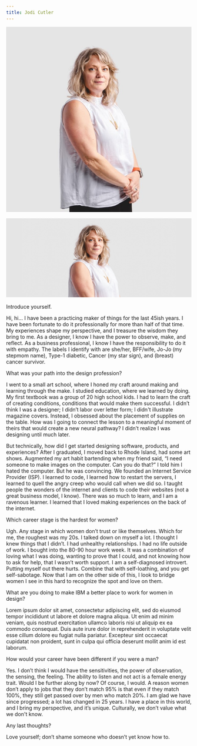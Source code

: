 ```yaml
---
title: Jodi Cutler
---
```


<grid classname="background-bleed">
<column lg="16">

<art-direction>

![Jodi Cutler card image](./608x608.jpg)

![Jodi Cutler hero image](./2624x1120.jpg)

</art-direction>

<community-lead name="FirstName M. LastName" position="Distinguished Designer" department="Watson IoT"></community-lead>

</column>
</grid>

<grid className="community__grid" background="gray-10">
<column sm="3" md="3" lg="3">

<span className="community__prompt">Introduce yourself.</span>

</column>

<column md="6" lg="8" offset_lg="1">

Hi, hi… I have been a practicing maker of things for the last 45ish years. I have been fortunate to do it professionally for more than half of that time. My experiences shape my perspective, and I treasure the wisdom they bring to me. As a designer, I know I have the power to observe, make, and reflect. As a business professional, I know I have the responsibility to do it with empathy. The labels I identify with are she/her, BFF/wife, Jo-Jo (my stepmom name), Type-1 diabetic, Cancer (my star sign), and (breast) cancer survivor.

</column>
</grid>

<grid className="community__grid" background="gray-10">
<column sm="3" md="3" lg="3">

<span className="community__prompt">What was your path into the design profession?</span>

</column>

<column md="6" lg="8" offset_lg="1">

I went to a small art school, where I honed my craft around making and learning through the make. I studied education, where we learned by doing. My first textbook was a group of 20 high school kids. I had to learn the craft of creating conditions, conditions that would make them successful. I didn’t think I was a designer; I didn’t labor over letter form; I didn't illustrate magazine covers. Instead, I obsessed about the placement of supplies on the table. How was I going to connect the lesson to a meaningful moment of theirs that would create a new neural pathway? I didn’t realize I was designing until much later.

But technically, how did I get started designing software, products, and experiences? After I graduated, I moved back to Rhode Island, had some art shows. Augmented my art habit bartending when my friend said, “I need someone to make images on the computer. Can you do that?” I told him I hated the computer. But he was convincing. We founded an Internet Service Provider (ISP). I learned to code, I learned how to restart the servers, I learned to quell the angry creep who would call when we did so. I taught people the wonders of the internet and clients to code their websites (not a great business model, I know). There was so much to learn, and I am a ravenous learner. I learned that I loved making experiences on the back of the internet.

</column>
</grid>

<grid className="community__grid" background="gray-10">
<column sm="3" md="3" lg="3">

<span className="community__prompt">Which career stage is the hardest for women?</span>

</column>

<column md="6" lg="8" offset_lg="1">

Ugh. Any stage in which women don’t trust or like themselves. Which for me, the roughest was my 20s. I talked down on myself a lot. I thought I knew things that I didn’t. I had unhealthy relationships. I had no life outside of work. I bought into the 80-90 hour work week. It was a combination of loving what I was doing, wanting to prove that I could, and not knowing how to ask for help, that I wasn’t worth support. I am a self-diagnosed introvert. Putting myself out there hurts. Combine that with self-loathing, and you get self-sabotage. Now that I am on the other side of this, I look to bridge women I see in this hard to recognize the spot and love on them.

</column>
</grid>

<grid className="community__grid" background="gray-10">
<column sm="3" md="3" lg="3">

<span className="community__prompt">What are you doing to make IBM a better place to work for women in design?</span>

</column>

<column md="6" lg="8" offset_lg="1">

Lorem ipsum dolor sit amet, consectetur adipiscing elit, sed do eiusmod tempor incididunt ut labore et dolore magna aliqua. Ut enim ad minim veniam, quis nostrud exercitation ullamco laboris nisi ut aliquip ex ea commodo consequat. Duis aute irure dolor in reprehenderit in voluptate velit esse cillum dolore eu fugiat nulla pariatur. Excepteur sint occaecat cupidatat non proident, sunt in culpa qui officia deserunt mollit anim id est laborum.

</column>
</grid>

<grid className="community__grid" background="gray-10">
<column sm="3" md="3" lg="3">

<span className="community__prompt">How would your career have been different if you were a man?</span>

</column>

<column md="6" lg="8" offset_lg="1">

Yes. I don’t think I would have the sensitivities, the power of observation, the sensing, the feeling. The ability to listen and not act is a female energy trait. Would I be further along by now? Of course, I would. A reason women don’t apply to jobs that they don’t match 95% is that even if they match 100%, they still get passed over by men who match 20%. I am glad we have since progressed; a lot has changed in 25 years. I have a place in this world, and I bring my perspective, and it’s unique. Culturally, we don’t value what we don't know.

</column>
</grid>

<grid className="community__grid" background="gray-10">
<column sm="3" md="3" lg="3">

<span className="community__prompt">Any last thoughts?</span>

</column>

<column md="6" lg="8" offset_lg="1">

Love yourself; don’t shame someone who doesn’t yet know how to.

</column>
</grid>

